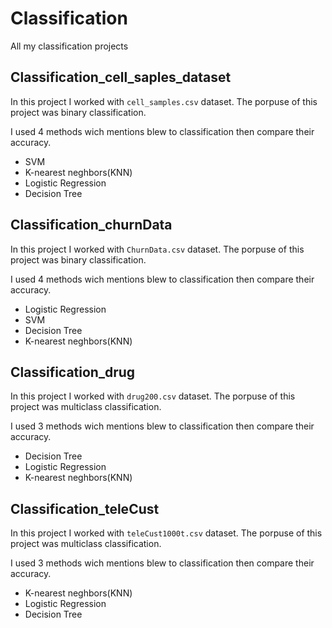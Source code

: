 # Classification
All my classification projects
## Classification_cell_saples_dataset
In this project I worked with `cell_samples.csv` dataset. The porpuse of this project was binary classification.

I used 4 methods wich mentions blew to classification then compare their accuracy.
- SVM
- K-nearest neghbors(KNN)
- Logistic Regression
- Decision Tree

## Classification_churnData
In this project I worked with `ChurnData.csv` dataset. The porpuse of this project was binary classification.

I used 4 methods wich mentions blew to classification then compare their accuracy.
- Logistic Regression
- SVM
- Decision Tree
- K-nearest neghbors(KNN)

## Classification_drug
In this project I worked with `drug200.csv` dataset. The porpuse of this project was multiclass classification.

I used 3 methods wich mentions blew to classification then compare their accuracy.
- Decision Tree
- Logistic Regression
- K-nearest neghbors(KNN)

## Classification_teleCust
In this project I worked with `teleCust1000t.csv` dataset. The porpuse of this project was multiclass classification.

I used 3 methods wich mentions blew to classification then compare their accuracy.
- K-nearest neghbors(KNN)
- Logistic Regression
- Decision Tree

